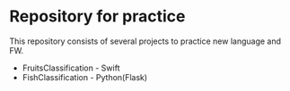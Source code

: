 # Repository for practice
This repository consists of several projects to practice new language and FW.

- FruitsClassification - Swift
- FishClassification - Python(Flask)
